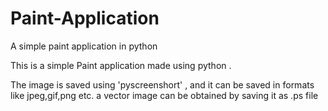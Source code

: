 # Paint-Application
A simple paint application in python

This is a simple Paint application made using python .



The image is saved using 'pyscreenshort' , and it can be saved in
formats like jpeg,gif,png etc.
a vector image can be obtained by saving it as .ps file

